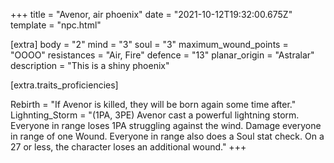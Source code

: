 +++
title = "Avenor, air phoenix"
date = "2021-10-12T19:32:00.675Z"
template = "npc.html"

[extra]
body = "2"
mind = "3"
soul = "3"
maximum_wound_points = "OOOO"
resistances = "Air, Fire"
defence = "13"
planar_origin = "Astralar"
description = "This is a shiny phoenix"

[extra.traits_proficiencies]

Rebirth = "If Avenor is killed, they will be born again some time after."
Lighnting_Storm = "(1PA, 3PE) Avenor cast a powerful lightning storm. Everyone in range loses 1PA struggling against the wind. Damage everyone in range of one Wound. Everyone in range also does a Soul stat check. On a 27 or less, the character loses an additional wound."
+++

